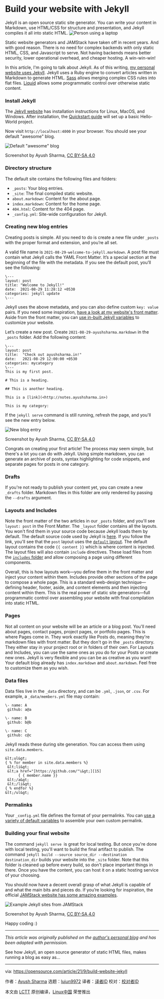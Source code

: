 [#]: subject: "Build your website with Jekyll"
[#]: via: "https://opensource.com/article/21/9/build-website-jekyll"
[#]: author: "Ayush Sharma https://opensource.com/users/ayushsharma"
[#]: collector: "lujun9972"
[#]: translator: "perfiffer"
[#]: reviewer: " "
[#]: publisher: " "
[#]: url: " "

Build your website with Jekyll
======
Jekyll is an open source static site generator. You can write your
content in Markdown, use HTML/CSS for structure and presentation, and
Jekyll compiles it all into static HTML.
![Person using a laptop][1]

Static website generators and JAMStack have taken off in recent years. And with good reason. There is no need for complex backends with only static HTML, CSS, and Javascript to serve. Not having backends means better security, lower operational overhead, and cheaper hosting. A win-win-win!

In this article, I'm going to talk about Jekyll. As of this writing, [my personal website uses Jekyll][2]. Jekyll uses a Ruby engine to convert articles written in Markdown to generate HTML. [Sass][3] allows merging complex CSS rules into flat files. [Liquid][4] allows some programmatic control over otherwise static content.

### Install Jekyll

The [Jekyll website][5] has installation instructions for Linux, MacOS, and Windows. After installation, the [Quickstart guide][6] will set up a basic Hello-World project.

Now visit `http://localhost:4000` in your browser. You should see your default "awesome" blog.

![Default "awesome" blog][7]

Screenshot by Ayush Sharma, [CC BY-SA 4.0][8]

### Directory structure

The default site contains the following files and folders:

  * `_posts`: Your blog entries.
  * `_site`: The final compiled static website.
  * `about.markdown`: Content for the about page.
  * `index.markdown`: Content for the home page.
  * `404.html`: Content for the 404 page.
  * `_config.yml`: Site-wide configuration for Jekyll.



### Creating new blog entries

Creating posts is simple. All you need to do is create a new file under `_posts` with the proper format and extension, and you’re all set.

A valid file name is `2021-08-29-welcome-to-jekyll.markdown`. A post file must contain what Jekyll calls the YAML Front Matter. It’s a special section at the beginning of the file with the metadata. If you see the default post, you’ll see the following:


```
\---
layout: post
title: "Welcome to Jekyll!"
date:  2021-08-29 11:28:12 +0530
categories: jekyll update
\---
```

Jekyll uses the above metadata, and you can also define custom `key: value` pairs. If you need some inspiration, [have a look at my website's front matter][9]. Aside from the front matter, you can [use in-built Jekyll variables][10] to customize your website.

Let’s create a new post. Create `2021-08-29-ayushsharma.markdown` in the `_posts` folder. Add the following content:


```
\---
layout: post
title:  "Check out ayushsharma.in!"
date:   2021-08-29 12:00:00 +0530
categories: mycategory
\---
This is my first post.

# This is a heading.

## This is another heading.

This is a [link](<http://notes.ayushsharma.in>)

This is my category:
```

If the `jekyll serve` command is still running, refresh the page, and you'll see the new entry below.

![New blog entry][11]

Screenshot by Ayush Sharma, [CC BY-SA 4.0][8]

Congrats on creating your first article! The process may seem simple, but there's a lot you can do with Jekyll. Using simple markdown, you can generate an archive of posts, syntax highlighting for code snippets, and separate pages for posts in one category.

### Drafts

If you're not ready to publish your content yet, you can create a new `_drafts` folder. Markdown files in this folder are only rendered by passing the `--drafts` argument.

### Layouts and Includes

Note the front matter of the two articles in our `_posts` folder, and you'll see `layout: post` in the Front Matter. The `_layout` folder contains all the layouts. You won't find them in your source code because Jekyll loads them by default. The default source code used by Jekyll is [here][12]. If you follow the link, you'll see that the `post` layout uses the [`default` layout][13]. The default layout contains the code `{{ content }}` which is where content is injected. The layout files will also contain `include` directives. These load files from the [`includes` folder][14] and allow composing a page using different components.

Overall, this is how layouts work—you define them in the front matter and inject your content within them. Includes provide other sections of the page to compose a whole page. This is a standard web-design technique—defining header, footer, aside, and content elements and then injecting content within them. This is the real power of static site generators—full programmatic control over assembling your website with final compilation into static HTML.

### Pages

Not all content on your website will be an article or a blog post. You'll need about pages, contact pages, project pages, or portfolio pages. This is where Pages come in. They work exactly like Posts do, meaning they're markdown files with front matter. But they don't go in the `_posts` directory. They either stay in your project root or in folders of their own. For Layouts and Includes, you can use the same ones as you do for your Posts or create new ones. Jekyll is very flexible and you can be as creative as you want! Your default blog already has `index.markdown` and `about.markdown`. Feel free to customize them as you wish.

### Data files

Data files live in the `_data` directory, and can be `.yml`, `.json`, or `.csv`. For example, a `_data/members.yml` file may contain:


```
\- name: A
 github: a@a

\- name: B
 github: b@b

\- name: C
 github: c@c
```

Jekyll reads these during site generation. You can access them using `site.data.members`.


```
&lt;ul&gt;
{ % for member in site.data.members %}
 &lt;li&gt;
 &lt;a href="[https://github.com/"\&gt;][15]
      { { member.name }}
 &lt;/a&gt;
 &lt;/li&gt;
{ % endfor %}
&lt;/ul&gt;
```

### Permalinks

Your `_config.yml` file defines the format of your permalinks. You can [use a variety of default variables][16] to assemble your own custom permalink.

### Building your final website

The command `jekyll serve `is great for local testing. But once you're done with local testing, you'll want to build the final artifact to publish. The command `jekyll build --source source_dir --destination destination_dir` builds your website into the `_site` folder. Note that this folder is cleaned up before every build, so don't place important things in there. Once you have the content, you can host it on a static hosting service of your choosing.

You should now have a decent overall grasp of what Jekyll is capable of and what the main bits and pieces do. If you’re looking for inspiration, the official [JAMStack website has some amazing examples][17].

![Example Jekyll sites from JAMStack][18]

Screenshot by Ayush Sharma, [CC BY-SA 4.0][8]

Happy coding :)

* * *

_This article was originally published on the [author's personal blog][19] and has been adapted with permission._

See how Jekyll, an open source generator of static HTML files, makes running a blog as easy as...

--------------------------------------------------------------------------------

via: https://opensource.com/article/21/9/build-website-jekyll

作者：[Ayush Sharma][a]
选题：[lujun9972][b]
译者：[译者ID](https://github.com/译者ID)
校对：[校对者ID](https://github.com/校对者ID)

本文由 [LCTT](https://github.com/LCTT/TranslateProject) 原创编译，[Linux中国](https://linux.cn/) 荣誉推出

[a]: https://opensource.com/users/ayushsharma
[b]: https://github.com/lujun9972
[1]: https://opensource.com/sites/default/files/styles/image-full-size/public/lead-images/laptop_screen_desk_work_chat_text.png?itok=UXqIDRDD (Person using a laptop)
[2]: https://gitlab.com/ayush-sharma/ayushsharma-in
[3]: https://sass-lang.com/
[4]: https://shopify.github.io/liquid/
[5]: https://jekyllrb.com/docs/installation/
[6]: https://jekyllrb.com/docs/
[7]: https://opensource.com/sites/default/files/uploads/2016-08-15-introduction-to-jekyll-welcome-to-jekyll.png (Default "awesome" blog)
[8]: https://creativecommons.org/licenses/by-sa/4.0/
[9]: https://gitlab.com/ayush-sharma/ayushsharma-in/-/blob/2.0/_posts/2021-07-15-the-evolution-of-ayushsharma-in.md
[10]: https://jekyllrb.com/docs/variables/
[11]: https://opensource.com/sites/default/files/uploads/2016-08-15-introduction-to-jekyll-new-article.png (New blog entry)
[12]: https://github.com/jekyll/minima/blob/master/_layouts/post.html
[13]: https://github.com/jekyll/minima/blob/master/_layouts/default.html#L12
[14]: https://github.com/jekyll/minima/tree/master/_includes
[15]: https://github.com/"\>
[16]: https://jekyllrb.com/docs/permalinks/
[17]: https://jamstack.org/examples/
[18]: https://opensource.com/sites/default/files/uploads/2016-08-15-introduction-to-jekyll-jamstack-examples.png (Example Jekyll sites from JAMStack)
[19]: https://notes.ayushsharma.in/2021/08/introduction-to-jekyll
